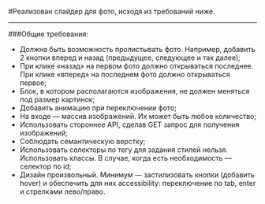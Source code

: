#Реализован слайдер для фото, исходя из требований ниже.

-----

###Общие требования:

- Должна быть возможность пролистывать фото. Например, добавить 2 кнопки вперед и назад (предыдущее, следующее и так далее);
- При клике «назад» на первом фото должно открываться последнее. При клике «вперед» на последнем фото должно открываться первое;
- Блок, в котором располагаются изображения, не должен меняться под размер картинок;
- Добавить анимацию при переключении фото;
- На входе — массив изображений. Их может быть любое количество;
- Использовать стороннее API, сделав GET запрос для получения изображений;
- Соблюдать семантическую верстку;
- Использовать селекторы по тегу для задания стилей нельзя. Использовать классы. В случае, когда есть необходимость — селектор по id;
- Дизайн произвольный. Минимум — застилизовать кнопки (добавить hover) и обеспечить для них accessibility: переключение по tab, enter и стрелками лево/право.